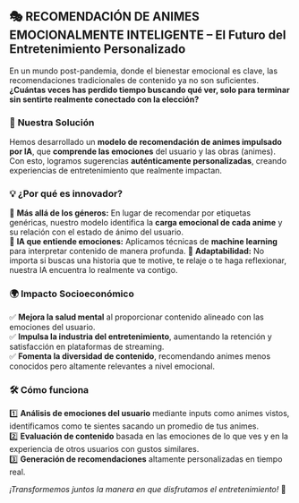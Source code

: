 ## 🎭 RECOMENDACIÓN DE ANIMES EMOCIONALMENTE INTELIGENTE – **El Futuro del Entretenimiento Personalizado**  

En un mundo post-pandemia, donde el bienestar emocional es clave, las recomendaciones tradicionales de contenido ya no son suficientes. **¿Cuántas veces has perdido tiempo buscando qué ver, solo para terminar sin sentirte realmente conectado con la elección?**  

### 🚀 **Nuestra Solución**  
Hemos desarrollado un **modelo de recomendación de animes impulsado por IA**, que **comprende las emociones** del usuario y las obras (animes). Con esto, logramos sugerencias **auténticamente personalizadas**, creando experiencias de entretenimiento que realmente impactan.  

### 💡 **¿Por qué es innovador?**  
🔹 **Más allá de los géneros:** En lugar de recomendar por etiquetas genéricas, nuestro modelo identifica la **carga emocional de cada anime** y su relación con el estado de ánimo del usuario.  
🔹 **IA que entiende emociones:** Aplicamos técnicas de **machine learning** para interpretar contenido de manera profunda. 
🔹 **Adaptabilidad:** No importa si buscas una historia que te motive, te relaje o te haga reflexionar, nuestra IA encuentra lo realmente va contigo.  

### 🌍 **Impacto Socioeconómico**  
✅ **Mejora la salud mental** al proporcionar contenido alineado con las emociones del usuario.  
✅ **Impulsa la industria del entretenimiento**, aumentando la retención y satisfacción en plataformas de streaming.  
✅ **Fomenta la diversidad de contenido**, recomendando animes menos conocidos pero altamente relevantes a nivel emocional.  

### 🛠 **Cómo funciona**  
1️⃣ **Análisis de emociones del usuario** mediante inputs como animes vistos, identificamos como te sientes sacando un promedio de tus animes.  
2️⃣ **Evaluación de contenido** basada en las emociones de lo que ves y en la experiencia de otros usuarios con gustos similares.  
3️⃣ **Generación de recomendaciones** altamente personalizadas en tiempo real.  

_¡Transformemos juntos la manera en que disfrutamos el entretenimiento!_ 🎉

